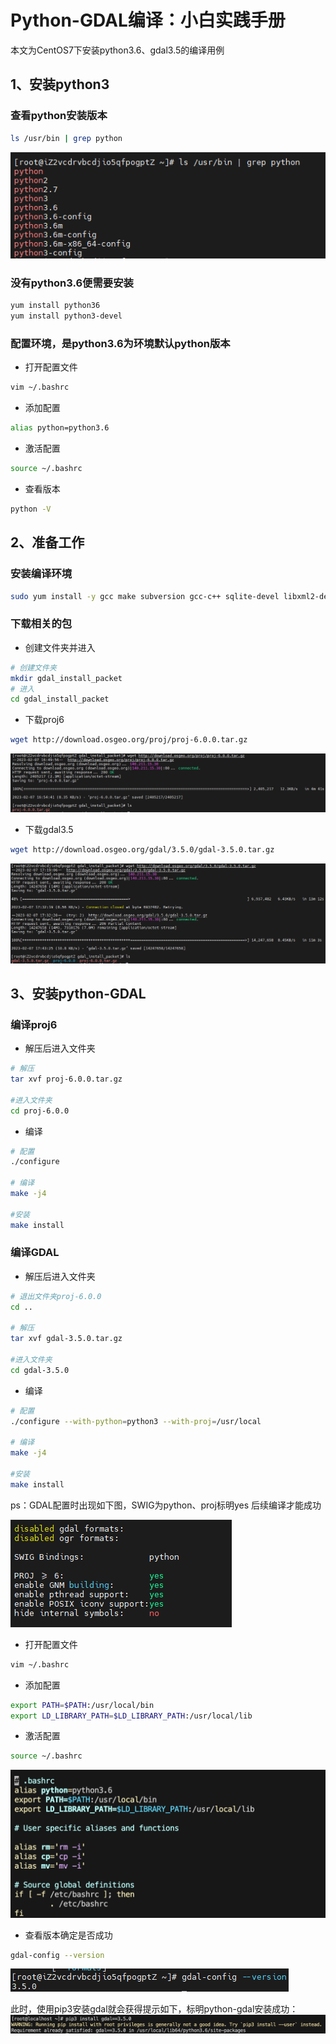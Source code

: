 # Python-GDAL编译：小白实践手册

本文为CentOS7下安装python3.6、gdal3.5的编译用例

## 1、安装python3

### 查看python安装版本

```bash
ls /usr/bin | grep python
```

![alt text](../image/python_gdal编译/查看python版本.png)

### 没有python3.6便需要安装

```bash
yum install python36
yum install python3-devel 
```

### 配置环境，是python3.6为环境默认python版本

- 打开配置文件

```bash
vim ~/.bashrc
```

- 添加配置

```bash
alias python=python3.6
```

- 激活配置

```bash
source ~/.bashrc
```

- 查看版本

```bash
python -V
```

## 2、准备工作

### 安装编译环境

```bash
sudo yum install -y gcc make subversion gcc-c++ sqlite-devel libxml2-devel numpy swig expat-devel libcurl-devel geos geos-devel
```

### 下载相关的包

- 创建文件夹并进入

```bash
# 创建文件夹
mkdir gdal_install_packet
# 进入
cd gdal_install_packet
```

- 下载proj6

```bash
wget http://download.osgeo.org/proj/proj-6.0.0.tar.gz
```

![alt text](../image/python_gdal编译/下载proj6.png)

- 下载gdal3.5

```bash
wget http://download.osgeo.org/gdal/3.5.0/gdal-3.5.0.tar.gz
```

![alt text](../image/python_gdal编译/下载gdal3.5.png)

## 3、安装python-GDAL

### 编译proj6

- 解压后进入文件夹

```bash
# 解压
tar xvf proj-6.0.0.tar.gz

#进入文件夹
cd proj-6.0.0
```

- 编译

```bash
# 配置
./configure

# 编译
make -j4

#安装
make install
```

### 编译GDAL

- 解压后进入文件夹

```bash
# 退出文件夹proj-6.0.0
cd ..

# 解压
tar xvf gdal-3.5.0.tar.gz

#进入文件夹
cd gdal-3.5.0
```

- 编译

```bash
# 配置
./configure --with-python=python3 --with-proj=/usr/local

# 编译
make -j4

#安装
make install
```

ps：GDAL配置时出现如下图，SWIG为python、proj标明yes 后续编译才能成功

![alt text](../image/python_gdal编译/gdal-configure.png)

- 打开配置文件

```bash
vim ~/.bashrc
```

- 添加配置

```bash
export PATH=$PATH:/usr/local/bin
export LD_LIBRARY_PATH=$LD_LIBRARY_PATH:/usr/local/lib
```

- 激活配置

```bash
source ~/.bashrc
```

![alt text](../image/python_gdal编译/最终的配置文件.png)

- 查看版本确定是否成功

```bash
gdal-config --version
```

![alt text](../image/python_gdal编译/gdal-version.png)

此时，使用pip3安装gdal就会获得提示如下，标明python-gdal安装成功：
![alt text](../image/python_gdal编译/pip3安装gdal提示.png)
